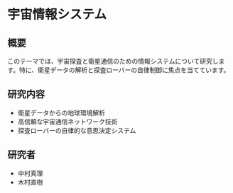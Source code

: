 # 宇宙情報システム

## 概要

このテーマでは、宇宙探査と衛星通信のための情報システムについて研究します。特に、衛星データの解析と探査ローバーの自律制御に焦点を当てています。

## 研究内容

- 衛星データからの地球環境解析
- 高信頼な宇宙通信ネットワーク技術
- 探査ローバーの自律的な意思決定システム

## 研究者

- 中村真理
- 木村直樹
